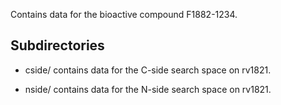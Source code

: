Contains data for the bioactive compound F1882-1234.

## Subdirectories

- cside/ contains data for the C-side search space on rv1821.

- nside/ contains data for the N-side search space on rv1821.

